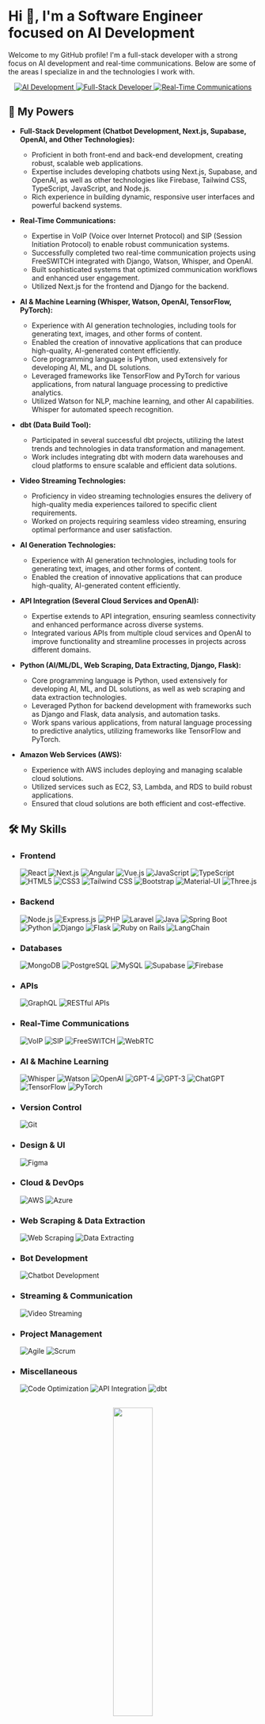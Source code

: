 # Hi 👋, I'm a Software Engineer focused on AI Development

Welcome to my GitHub profile! I'm a full-stack developer with a strong focus on AI development and real-time communications. Below are some of the areas I specialize in and the technologies I work with.

<p align="center">
  <a target="_blank" rel="noopener noreferrer nofollow" href="https://camo.githubusercontent.com/8bf100e68c061350ed91caa7e3988f9ef0c3580ba158e093e3c6f134814069c7/68747470733a2f2f696d672e736869656c64732e696f2f62616467652f41492d446576656c6f706d656e742d626c7565">
    <img src="https://camo.githubusercontent.com/8bf100e68c061350ed91caa7e3988f9ef0c3580ba158e093e3c6f134814069c7/68747470733a2f2f696d672e736869656c64732e696f2f62616467652f41492d446576656c6f706d656e742d626c7565" alt="AI Development" data-canonical-src="https://img.shields.io/badge/AI-Development-blue" style="max-width: 100%;">
  </a>
  <a target="_blank" rel="noopener noreferrer nofollow" href="https://camo.githubusercontent.com/6d8ee974363fea5fc3903545d7469fcfa874fb7ed3745764270764debe4d39ea/68747470733a2f2f696d672e736869656c64732e696f2f62616467652f46756c6c2d2d537461636b2d446576656c6f7065722d677265656e">
    <img src="https://camo.githubusercontent.com/6d8ee974363fea5fc3903545d7469fcfa874fb7ed3745764270764debe4d39ea/68747470733a2f2f696d672e736869656c64732e696f2f62616467652f46756c6c2d2d537461636b2d446576656c6f7065722d677265656e" alt="Full-Stack Developer" data-canonical-src="https://img.shields.io/badge/Full--Stack-Developer-green" style="max-width: 100%;">
  </a>
  <a target="_blank" rel="noopener noreferrer nofollow" href="https://camo.githubusercontent.com/cf5ca9f591b8f8d3773ce62cffb5c14a3eb60677f1417f77b9e0de1068056a4f/68747470733a2f2f696d672e736869656c64732e696f2f62616467652f5265616c2d2d54696d652d436f6d6d756e69636174696f6e732d79656c6c6f77">
    <img src="https://camo.githubusercontent.com/cf5ca9f591b8f8d3773ce62cffb5c14a3eb60677f1417f77b9e0de1068056a4f/68747470733a2f2f696d672e736869656c64732e696f2f62616467652f5265616c2d2d54696d652d436f6d6d756e69636174696f6e732d79656c6c6f77" alt="Real-Time Communications" data-canonical-src="https://img.shields.io/badge/Real--Time-Communications-yellow" style="max-width: 100%;">
  </a>
</p>

## 🚀 My Powers

<ul dir="auto">
<li>
<p dir="auto"><strong>Full-Stack Development (Chatbot Development, Next.js, Supabase, OpenAI, and Other Technologies):</strong></p>
<ul dir="auto">
<li>Proficient in both front-end and back-end development, creating robust, scalable web applications.</li>
<li>Expertise includes developing chatbots using Next.js, Supabase, and OpenAI, as well as other technologies like Firebase, Tailwind CSS, TypeScript, JavaScript, and Node.js.</li>
<li>Rich experience in building dynamic, responsive user interfaces and powerful backend systems.</li>
</ul>
</li>
<li>
<p dir="auto"><strong>Real-Time Communications:</strong></p>
<ul dir="auto">
<li>Expertise in VoIP (Voice over Internet Protocol) and SIP (Session Initiation Protocol) to enable robust communication systems.</li>
<li>Successfully completed two real-time communication projects using FreeSWITCH integrated with Django, Watson, Whisper, and OpenAI.</li>
<li>Built sophisticated systems that optimized communication workflows and enhanced user engagement.</li>
<li>Utilized Next.js for the frontend and Django for the backend.</li>
</ul>
</li>
<li>
<p dir="auto"><strong>AI & Machine Learning (Whisper, Watson, OpenAI, TensorFlow, PyTorch):</strong></p>
<ul dir="auto">
<li>Experience with AI generation technologies, including tools for generating text, images, and other forms of content.</li>
<li>Enabled the creation of innovative applications that can produce high-quality, AI-generated content efficiently.</li>
<li>Core programming language is Python, used extensively for developing AI, ML, and DL solutions.</li>
<li>Leveraged frameworks like TensorFlow and PyTorch for various applications, from natural language processing to predictive analytics.</li>
<li>Utilized Watson for NLP, machine learning, and other AI capabilities. Whisper for automated speech recognition.</li>
</ul>
</li>
<li>
<p dir="auto"><strong>dbt (Data Build Tool):</strong></p>
<ul dir="auto">
<li>Participated in several successful dbt projects, utilizing the latest trends and technologies in data transformation and management.</li>
<li>Work includes integrating dbt with modern data warehouses and cloud platforms to ensure scalable and efficient data solutions.</li>
</ul>
</li>
<li>
<p dir="auto"><strong>Video Streaming Technologies:</strong></p>
<ul dir="auto">
<li>Proficiency in video streaming technologies ensures the delivery of high-quality media experiences tailored to specific client requirements.</li>
<li>Worked on projects requiring seamless video streaming, ensuring optimal performance and user satisfaction.</li>
</ul>
</li>
<li>
<p dir="auto"><strong>AI Generation Technologies:</strong></p>
<ul dir="auto">
<li>Experience with AI generation technologies, including tools for generating text, images, and other forms of content.</li>
<li>Enabled the creation of innovative applications that can produce high-quality, AI-generated content efficiently.</li>
</ul>
</li>
<li>
<p dir="auto"><strong>API Integration (Several Cloud Services and OpenAI):</strong></p>
<ul dir="auto">
<li>Expertise extends to API integration, ensuring seamless connectivity and enhanced performance across diverse systems.</li>
<li>Integrated various APIs from multiple cloud services and OpenAI to improve functionality and streamline processes in projects across different domains.</li>
</ul>
</li>
<li>
<p dir="auto"><strong>Python (AI/ML/DL, Web Scraping, Data Extracting, Django, Flask):</strong></p>
<ul dir="auto">
<li>Core programming language is Python, used extensively for developing AI, ML, and DL solutions, as well as web scraping and data extraction technologies.</li>
<li>Leveraged Python for backend development with frameworks such as Django and Flask, data analysis, and automation tasks.</li>
<li>Work spans various applications, from natural language processing to predictive analytics, utilizing frameworks like TensorFlow and PyTorch.</li>
</ul>
</li>
<li>
<p dir="auto"><strong>Amazon Web Services (AWS):</strong></p>
<ul dir="auto">
<li>Experience with AWS includes deploying and managing scalable cloud solutions.</li>
<li>Utilized services such as EC2, S3, Lambda, and RDS to build robust applications.</li>
<li>Ensured that cloud solutions are both efficient and cost-effective.</li>
</ul>
</li>
</ul>

## 🛠️ My Skills

- ### Frontend

  ![React](https://img.shields.io/badge/React-61DAFB?style=flat&logo=react&logoColor=black)
  ![Next.js](https://img.shields.io/badge/Next.js-000000?style=flat&logo=nextdotjs&logoColor=white)
  ![Angular](https://img.shields.io/badge/Angular-DD0031?style=flat&logo=angular&logoColor=white)
  ![Vue.js](https://img.shields.io/badge/Vue.js-4FC08D?style=flat&logo=vuedotjs&logoColor=white)
  ![JavaScript](https://img.shields.io/badge/JavaScript-F7DF1E?style=flat&logo=javascript&logoColor=black)
  ![TypeScript](https://img.shields.io/badge/TypeScript-007ACC?style=flat&logo=typescript&logoColor=white)
  ![HTML5](https://img.shields.io/badge/HTML5-E34F26?style=flat&logo=html5&logoColor=white)
  ![CSS3](https://img.shields.io/badge/CSS3-1572B6?style=flat&logo=css3&logoColor=white)
  ![Tailwind CSS](https://img.shields.io/badge/Tailwind_CSS-38B2AC?style=flat&logo=tailwind-css&logoColor=white)
  ![Bootstrap](https://img.shields.io/badge/Bootstrap-563D7C?style=flat&logo=bootstrap&logoColor=white)
  ![Material-UI](https://img.shields.io/badge/Material--UI-0081CB?style=flat&logo=material-ui&logoColor=white)
  ![Three.js](https://img.shields.io/badge/Three.js-000000?style=flat&logo=three.js&logoColor=white)

- ### Backend

  ![Node.js](https://img.shields.io/badge/Node.js-339933?style=flat&logo=nodedotjs&logoColor=white)
  ![Express.js](https://img.shields.io/badge/Express.js-000000?style=flat&logo=express&logoColor=white)
  ![PHP](https://img.shields.io/badge/PHP-777BB4?style=flat&logo=php&logoColor=white)
  ![Laravel](https://img.shields.io/badge/Laravel-FF2D20?style=flat&logo=laravel&logoColor=white)
  ![Java](https://img.shields.io/badge/Java-007396?style=flat&logo=java&logoColor=white)
  ![Spring Boot](https://img.shields.io/badge/Spring_Boot-6DB33F?style=flat&logo=spring-boot&logoColor=white)
  ![Python](https://img.shields.io/badge/Python-3776AB?style=flat&logo=python&logoColor=white)
  ![Django](https://img.shields.io/badge/Django-092E20?style=flat&logo=django&logoColor=white)
  ![Flask](https://img.shields.io/badge/Flask-000000?style=flat&logo=flask&logoColor=white)
  ![Ruby on Rails](https://img.shields.io/badge/Ruby_on_Rails-CC0000?style=flat&logo=rubyonrails&logoColor=white)
  ![LangChain](https://img.shields.io/badge/LangChain-000000?style=flat)

- ### Databases

  ![MongoDB](https://img.shields.io/badge/MongoDB-47A248?style=flat&logo=mongodb&logoColor=white)
  ![PostgreSQL](https://img.shields.io/badge/PostgreSQL-336791?style=flat&logo=postgresql&logoColor=white)
  ![MySQL](https://img.shields.io/badge/MySQL-4479A1?style=flat&logo=mysql&logoColor=white)
  ![Supabase](https://img.shields.io/badge/Supabase-3FCF8E?style=flat&logo=supabase&logoColor=white)
  ![Firebase](https://img.shields.io/badge/Firebase-FFCA28?style=flat&logo=firebase&logoColor=white)

- ### APIs

  ![GraphQL](https://img.shields.io/badge/GraphQL-E10098?style=flat&logo=graphql&logoColor=white)
  ![RESTful APIs](https://img.shields.io/badge/REST-02569B?style=flat&logo=rest&logoColor=white)

- ### Real-Time Communications

  ![VoIP](https://img.shields.io/badge/VoIP-000000?style=flat)
  ![SIP](https://img.shields.io/badge/SIP-000000?style=flat)
  ![FreeSWITCH](https://img.shields.io/badge/FreeSWITCH-000000?style=flat)
  ![WebRTC](https://img.shields.io/badge/WebRTC-FF6F00?style=flat&logo=webrtc&logoColor=white)

- ### AI & Machine Learning

  ![Whisper](https://img.shields.io/badge/Whisper-412991?style=flat&logo=openai&logoColor=white)
  ![Watson](https://img.shields.io/badge/Watson-1F70C1?style=flat&logo=ibm&logoColor=white)
  ![OpenAI](https://img.shields.io/badge/OpenAI-412991?style=flat&logo=openai&logoColor=white)
  ![GPT-4](https://img.shields.io/badge/GPT--4-412991?style=flat&logo=openai&logoColor=white)
  ![GPT-3](https://img.shields.io/badge/GPT--3-412991?style=flat&logo=openai&logoColor=white)
  ![ChatGPT](https://img.shields.io/badge/ChatGPT-412991?style=flat&logo=openai&logoColor=white)
  ![TensorFlow](https://img.shields.io/badge/TensorFlow-FF6F00?style=flat&logo=tensorflow&logoColor=white)
  ![PyTorch](https://img.shields.io/badge/PyTorch-EE4C2C?style=flat&logo=pytorch&logoColor=white)

- ### Version Control

  ![Git](https://img.shields.io/badge/Git-F05032?style=flat&logo=git&logoColor=white)

- ### Design & UI

  ![Figma](https://img.shields.io/badge/Figma-F24E1E?style=flat&logo=figma&logoColor=white)

- ### Cloud & DevOps

  ![AWS](https://img.shields.io/badge/AWS-232F3E?style=flat&logo=amazon-aws&logoColor=white)
  ![Azure](https://img.shields.io/badge/Azure-0078D4?style=flat&logo=microsoft-azure&logoColor=white)

- ### Web Scraping & Data Extraction

  ![Web Scraping](https://img.shields.io/badge/Web_Scraping-3776AB?style=flat&logo=python&logoColor=white)
  ![Data Extracting](https://img.shields.io/badge/Data_Extracting-3776AB?style=flat&logo=python&logoColor=white)

- ### Bot Development

  ![Chatbot Development](https://img.shields.io/badge/Chatbot_Development-FF6F00?style=flat&logo=openai&logoColor=white)

- ### Streaming & Communication

  ![Video Streaming](https://img.shields.io/badge/Video_Streaming-FF6F00?style=flat&logo=youtube&logoColor=white)

- ### Project Management

  ![Agile](https://img.shields.io/badge/Agile-61DAFB?style=flat&logo=agile&logoColor=black)
  ![Scrum](https://img.shields.io/badge/Scrum-FF6F00?style=flat&logo=scrum&logoColor=white)

- ### Miscellaneous

  ![Code Optimization](https://img.shields.io/badge/Code_Optimization-61DAFB?style=flat)
  ![API Integration](https://img.shields.io/badge/API_Integration-FF6F00?style=flat)
  ![dbt](https://img.shields.io/badge/dbt-FF694B?style=flat&logo=dbt&logoColor=white)

<!-- ## 📊 GitHub Stats -->
##

<!-- ![GitHub Stats](https://github-readme-stats.vercel.app/api?username=redtomato0129&show_icons=true) -->

<!--![Top Langs](https://github-readme-stats.vercel.app/api/top-langs/?username=redtomato0129&layout=compact) -->

<p align="center">
<img src="https://github-readme-stats.vercel.app/api/top-langs/?username=redtomato0129&theme=gotham&layout=compact"width="40%"/> 
</p>

<p align="center">
<a href="https://github.com/redtomato0129?tab=repositories"><img src="https://github-readme-stats-one-bice.vercel.app/api?username=redtomato0129&theme=gotham&show_icons=true&count_private=true&hide_border=false&role=OWNER,ORGANIZATION_MEMBER,COLLABORATOR"  width="48%" alt="@redtomato0129's github-readme-stats"/></a>
<a href="https://github.com/redtomato0129?tab=stars"><img src="https://github-readme-streak-stats.herokuapp.com?user=redtomato0129&theme=gotham&hide_border=false&date_format=M%20j%5B%2C%20Y%5D"  width="48%" alt="@RJ's github-readme-streak-stats"/></a>
</p>

